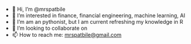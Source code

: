 - 👋 Hi, I’m @mrspatbile
- 👀 I’m interested in finance, financial engineering, machine learning, AI
- 🌱 I’m am an pythonist, but I am current refreshing my knowledge in R
- 💞️ I’m looking to collaborate on 
- 📫 How to reach me: mrspatbile@gmail.com

<!---
mrspatbile/mrspatbile is a ✨ special ✨ repository because its `README.md` (this file) appears on your GitHub profile.
You can click the Preview link to take a look at your changes.
--->
